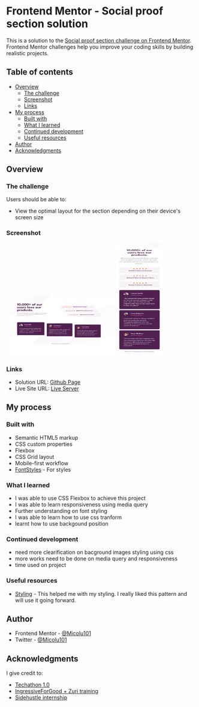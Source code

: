 # Frontend Mentor - Social proof section solution

This is a solution to the [Social proof section challenge on Frontend Mentor](https://www.frontendmentor.io/challenges/social-proof-section-6e0qTv_bA). Frontend Mentor challenges help you improve your coding skills by building realistic projects.

## Table of contents

- [Overview](#overview)
  - [The challenge](#the-challenge)
  - [Screenshot](#screenshot)
  - [Links](#links)
- [My process](#my-process)
  - [Built with](#built-with)
  - [What I learned](#what-i-learned)
  - [Continued development](#continued-development)
  - [Useful resources](#useful-resources)
- [Author](#author)
- [Acknowledgments](#acknowledgments)

## Overview

### The challenge

Users should be able to:

- View the optimal layout for the section depending on their device's screen size

### Screenshot

<img src="/images/Desktop_social-proof-section-master_index.html.png" alt="DesktopView"  style="width: 289px; height:161px">
<img src="/images/Mobile_social-proof-section-master_index.html.png" alt="MobileView"  style="width: 125px; height:300px">

### Links

- Solution URL: [Github Page](https://github.com/Micolu101/social-proof-section-master.git)
- Live Site URL: [Live Server](https://micolu101.github.io/huddle-landing-page/)

## My process

### Built with

- Semantic HTML5 markup
- CSS custom properties
- Flexbox
- CSS Grid layout
- Mobile-first workflow
- [FontStyles](https://fonts.googleapis.com) - For styles

### What I learned

- I was able to use CSS Flexbox to achieve this project
- I was able to learn responsiveness using media query
- Further understanding on font styling
- I was able to learn how to use css tranform
- learnt how to use backgound position

### Continued development

- need more clearification on bacground images styling using css
- more works need to be done on media query and responsiveness
- time used on project

### Useful resources

- [Styling](https://www.w3schools.com/css) - This helped me with my styling. I really liked this pattern and will use it going forward.

## Author

- Frontend Mentor - [@Micolu101](https://www.frontendmentor.io/profile/micolu101)
- Twitter - [@Micolu101](https://www.twitter.com/micolu101)

## Acknowledgments

I give credit to:

- [Techathon 1.0](https://twitter.com/Techathonian)
- [IngressiveForGood + Zuri training](https://twitter.com/theZuriTeam)
- [Sidehustle internship](https://twitter.com/NgSidehustle)
